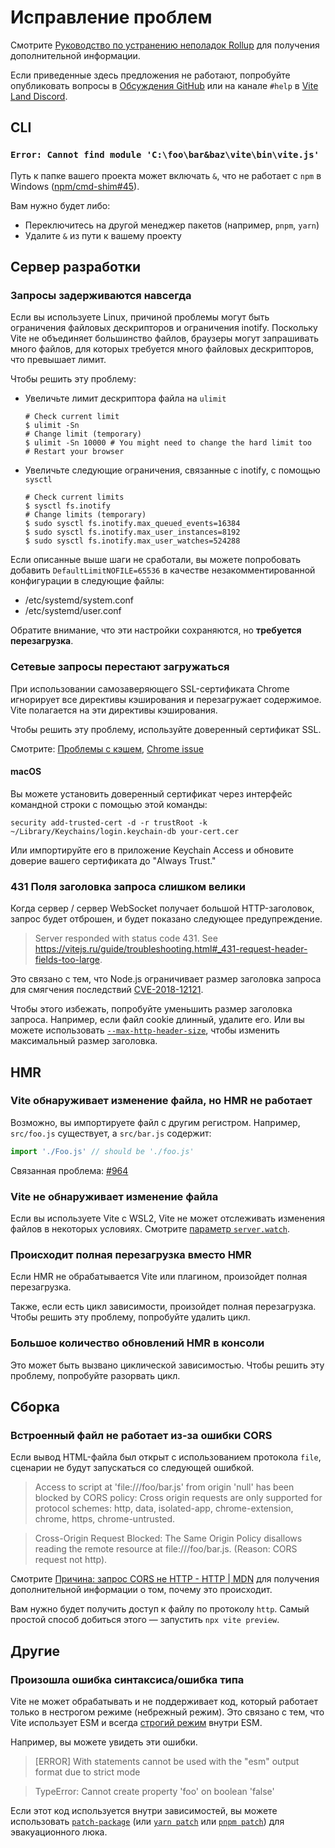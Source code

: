 # Исправление проблем

Смотрите [Руководство по устранению неполадок Rollup](https://rollupjs.org/guide/en/#troubleshooting) для получения дополнительной информации.

Если приведенные здесь предложения не работают, попробуйте опубликовать вопросы в [Обсуждения GitHub](https://github.com/vitejs/vite/discussions) или на канале `#help` в [Vite Land Discord](https://chat.vitejs.dev).

## CLI

### `Error: Cannot find module 'C:\foo\bar&baz\vite\bin\vite.js'`

Путь к папке вашего проекта может включать `&`, что не работает с `npm` в Windows ([npm/cmd-shim#45](https://github.com/npm/cmd-shim/issues/45)).

Вам нужно будет либо:

- Переключитесь на другой менеджер пакетов (например, `pnpm`, `yarn`)
- Удалите `&` из пути к вашему проекту

## Сервер разработки

### Запросы задерживаются навсегда

Если вы используете Linux, причиной проблемы могут быть ограничения файловых дескрипторов и ограничения inotify. Поскольку Vite не объединяет большинство файлов, браузеры могут запрашивать много файлов, для которых требуется много файловых дескрипторов, что превышает лимит.

Чтобы решить эту проблему:

- Увеличьте лимит дескриптора файла на `ulimit`

  ```shell
  # Check current limit
  $ ulimit -Sn
  # Change limit (temporary)
  $ ulimit -Sn 10000 # You might need to change the hard limit too
  # Restart your browser
  ```

- Увеличьте следующие ограничения, связанные с inotify, с помощью `sysctl`

  ```shell
  # Check current limits
  $ sysctl fs.inotify
  # Change limits (temporary)
  $ sudo sysctl fs.inotify.max_queued_events=16384
  $ sudo sysctl fs.inotify.max_user_instances=8192
  $ sudo sysctl fs.inotify.max_user_watches=524288
  ```

Если описанные выше шаги не сработали, вы можете попробовать добавить `DefaultLimitNOFILE=65536` в качестве незакомментированной конфигурации в следующие файлы:

- /etc/systemd/system.conf
- /etc/systemd/user.conf

Обратите внимание, что эти настройки сохраняются, но **требуется перезагрузка**.

### Сетевые запросы перестают загружаться

При использовании самозаверяющего SSL-сертификата Chrome игнорирует все директивы кэширования и перезагружает содержимое. Vite полагается на эти директивы кэширования.

Чтобы решить эту проблему, используйте доверенный сертификат SSL.

Смотрите: [Проблемы с кэшем](https://helpx.adobe.com/mt/experience-manager/kb/cache-problems-on-chrome-with-SSL-certificate-errors.html), [Chrome issue](https://bugs.chromium.org/p/chromium/issues/detail?id=110649#c8)

#### macOS

Вы можете установить доверенный сертификат через интерфейс командной строки с помощью этой команды:

```
security add-trusted-cert -d -r trustRoot -k ~/Library/Keychains/login.keychain-db your-cert.cer
```

Или импортируйте его в приложение Keychain Access и обновите доверие вашего сертификата до "Always Trust."

### 431 Поля заголовка запроса слишком велики

Когда сервер / сервер WebSocket получает большой HTTP-заголовок, запрос будет отброшен, и будет показано следующее предупреждение.

> Server responded with status code 431. See https://vitejs.ru/guide/troubleshooting.html#_431-request-header-fields-too-large.

Это связано с тем, что Node.js ограничивает размер заголовка запроса для смягчения последствий [CVE-2018-12121](https://www.cve.org/CVERecord?id=CVE-2018-12121).

Чтобы этого избежать, попробуйте уменьшить размер заголовка запроса. Например, если файл cookie длинный, удалите его. Или вы можете использовать [`--max-http-header-size`](https://nodejs.org/api/cli.html#--max-http-header-sizesize), чтобы изменить максимальный размер заголовка.

## HMR

### Vite обнаруживает изменение файла, но HMR не работает

Возможно, вы импортируете файл с другим регистром. Например, `src/foo.js` существует, а `src/bar.js` содержит:

```js
import './Foo.js' // should be './foo.js'
```

Связанная проблема: [#964](https://github.com/vitejs/vite/issues/964)

### Vite не обнаруживает изменение файла

Если вы используете Vite с WSL2, Vite не может отслеживать изменения файлов в некоторых условиях. Смотрите [параметр `server.watch`](/config/server-options.md#server-watch).

### Происходит полная перезагрузка вместо HMR

Если HMR не обрабатывается Vite или плагином, произойдет полная перезагрузка.

Также, если есть цикл зависимости, произойдет полная перезагрузка. Чтобы решить эту проблему, попробуйте удалить цикл.

### Большое количество обновлений HMR в консоли

Это может быть вызвано циклической зависимостью. Чтобы решить эту проблему, попробуйте разорвать цикл.

## Сборка

### Встроенный файл не работает из-за ошибки CORS

Если вывод HTML-файла был открыт с использованием протокола `file`, сценарии не будут запускаться со следующей ошибкой.

> Access to script at 'file:///foo/bar.js' from origin 'null' has been blocked by CORS policy: Cross origin requests are only supported for protocol schemes: http, data, isolated-app, chrome-extension, chrome, https, chrome-untrusted.

> Cross-Origin Request Blocked: The Same Origin Policy disallows reading the remote resource at file:///foo/bar.js. (Reason: CORS request not http).

Смотрите [Причина: запрос CORS не HTTP - HTTP | MDN](https://developer.mozilla.org/en-US/docs/Web/HTTP/CORS/Errors/CORSRequestNotHttp) для получения дополнительной информации о том, почему это происходит.

Вам нужно будет получить доступ к файлу по протоколу `http`. Самый простой способ добиться этого — запустить `npx vite preview`.

## Другие

### Произошла ошибка синтаксиса/ошибка типа

Vite не может обрабатывать и не поддерживает код, который работает только в нестрогом режиме (небрежный режим). Это связано с тем, что Vite использует ESM и всегда [строгий режим](https://developer.mozilla.org/en-US/docs/Web/JavaScript/Reference/Strict_mode) внутри ESM.

Например, вы можете увидеть эти ошибки.

> [ERROR] With statements cannot be used with the "esm" output format due to strict mode

> TypeError: Cannot create property 'foo' on boolean 'false'

Если этот код используется внутри зависимостей, вы можете использовать [`patch-package`](https://github.com/ds300/patch-package) (или [`yarn patch`](https://yarnpkg.com/cli/patch) или [`pnpm patch`](https://pnpm.io/cli/patch)) для эвакуационного люка.

